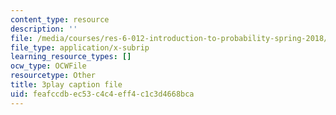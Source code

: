 ```yaml
---
content_type: resource
description: ''
file: /media/courses/res-6-012-introduction-to-probability-spring-2018/feafccdbec53c4c4eff4c1c3d4668bca_rRwWYRh8Ypg.srt
file_type: application/x-subrip
learning_resource_types: []
ocw_type: OCWFile
resourcetype: Other
title: 3play caption file
uid: feafccdb-ec53-c4c4-eff4-c1c3d4668bca
---
```


